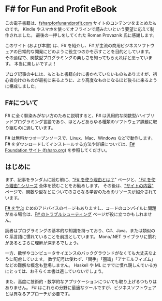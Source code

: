 # F# for Fun and Profit eBook

この電子書籍は、[fsharpforfunandprofit.com](fsharpforfunandprofit.com) サイトのコンテンツをまとめたものです。
Kindle やスマホを使ってオフラインで読みたいという要望に応えて制作されました。
最後の一押しをしてくれた Roman Provaznik 氏に感謝します。

このサイト (および本書) は、F# を紹介し、F# が主流の商用ビジネスソフトウェアの日常的な開発にどのように役立つのかを示すことを目的としています。
その過程で、関数型プログラミングの楽しさを知ってもらえればと思っています。
本当に楽しいですよ！

ブログ記事の中には、もともと書籍向けに書かれていないものもありますが、初心者向けのものが最初に来るように、より高度なものになるほど後ろに来るように構成しました。

## F#について ##

F# に全く馴染みがない方のために説明すると、F# は汎用的な関数型/ハイブリッドプログラミング言語であり、ほとんどあらゆる種類のソフトウェア課題に取り組むのに適しています。

F# は無料かつオープンソースで、Linux、Mac、Windows などで動作します。 F# をダウンロードしてインストールする方法や詳細については、[F# Foundation サイト (fsharp.org)](http://fsharp.org) を参照してください。

## はじめに

まず、記事をランダムに読む前に、["F# を使う理由とは？](./why-use-fsharp/index.md)" ページと、["F# を使う理由" シリーズ](series/why-use-fsharp.md) 全体を読むことをお勧めします。
その後は、["サイトの内容"](./site-contents/index.md) ページで、関数や型などについてのさらなる学習のためのリソースが紹介されています。

[F# を学ぶ](./learning-fsharp/index.md) ためのアドバイスのページもありますし、コードのコンパイルに問題がある場合は、[F# のトラブルシューティング](./troubleshooting-fsharp/index.md) ページが役に立つかもしれません。

読者はプログラミングの基本的な知識を持っており、C#、Java、または類似の C 系言語に慣れていることを前提としています。
Mono/.NET ライブラリに慣れがあるとさらに理解が深まるでしょう。

一方、数学やコンピュータサイエンスのバックグラウンドがなくても大丈夫なように配慮しています。
数学記号は使わず、「関手」「圏論」「アナモルフィズム」などの難解な概念も登場しません。
Haskell や ML にすでに慣れ親しんでいる方にとっては、おそらく本書は適していないでしょう。

また、高度に技術的・数学的なアプリケーションについても取り上げるつもりはありません。
F# はこれらの分野に最適なツールですが、ビジネスソフトウェアとは異なるアプローチが必要です。
